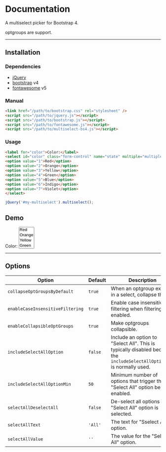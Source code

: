# Documentation

A multiselect picker for Bootstrap 4.

optgroups are support.

---

## Installation

### Dependencies
- [jQuery](https://jquery.com/)
- [bootstrap](https://getbootstrap.com/) v4
- [fontawesome](https://fontawesome.com/) v5

### Manual

```html
<link href="/path/to/bootstrap.css" rel="stylesheet" />
<script src="/path/to/jquery.js"></script>
<script src="/path/to/bootstrap.js"></script>
<script src="/path/to/fontawesome.js"></script>
<script src="/path/to/multiselect-bs4.js"></script>
```

### Usage

```html
<label for="color">Color:</label>
<select id="color" class="form-control" name="state" multiple="multiple">
<option value="1">Red</option>
<option value="2">Orange</option>
<option value="3">Yellow</option>
<option value="4">Green</option>
<option value="5">Blue</option>
<option value="6">Indigo</option>
<option value="7">Violet</option>
</select>
```

```javascript
jQuery('#my-multiselect').multiselect();
```

## Demo

<link rel="stylesheet" href="css/bootstrap.min.css" />
<script src="js/jquery.min.js" defer="defer"></script>
<script src="js/bootstrap.bundle.min.js" defer="defer"></script>
<script src="js/multiselect-bs4.js" defer="defer"></script>
<label for="color">Color:</label>
<select id="color" class="form-control" name="state" multiple="multiple">
<option value="1">Red</option>
<option value="2">Orange</option>
<option value="3">Yellow</option>
<option value="4">Green</option>
<option value="5">Blue</option>
<option value="6">Indigo</option>
<option value="7">Violet</option>
</select>
<script>
jQuery('#color').multiselect();
</script>

---

## Options

| Option | Default | Description |
| --- | --- | --- |
| ```collapseOptGroupsByDefault``` | ```true``` | When an optgroup exists in a select, collapse them. |
| ```enableCaseInsensitiveFiltering``` | ```true``` | Enable case insensitive filtering when filtering is enabled. |
| ```enableCollapsibleOptGroups``` | ```true``` | Make optgroups collapsible. |
| ```includeSelectAllOption``` | ```false``` | Include an option to "Select All". This is typically disabled because the ```includeSelectAllOptionMin``` is normally used. |
| ```includeSelectAllOptionMin``` | ```50``` | Minimum number of options that trigger the "Select All" option be enabled. |
| ```selectAllDeselectAll``` | ```false``` | De-select all options if the "Select All" option is selected. |
| ```selectAllText``` | ```'All'``` | The text for "Sselect All" option. |
| ```selectAllValue``` | ```''``` | The value for the "Select All" option. |
